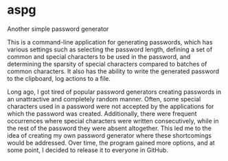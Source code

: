 # aspg
Another simple password generator

This is a command-line application for generating passwords, which has various settings such as selecting the password length, defining a set of common and special characters to be used in the password, and determining the sparsity of special characters compared to batches of common characters. It also has the ability to write the generated password to the clipboard, log actions to a file.

Long ago, I got tired of popular password generators creating passwords in an unattractive and completely random manner. Often, some special characters used in a password were not accepted by the applications for which the password was created. Additionally, there were frequent occurrences where special characters were written consecutively, while in the rest of the password they were absent altogether. This led me to the idea of creating my own password generator where these shortcomings would be addressed. Over time, the program gained more options, and at some point, I decided to release it to everyone in GitHub.
